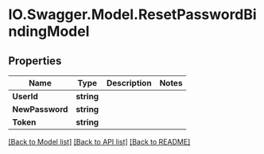 # IO.Swagger.Model.ResetPasswordBindingModel
## Properties

Name | Type | Description | Notes
------------ | ------------- | ------------- | -------------
**UserId** | **string** |  | 
**NewPassword** | **string** |  | 
**Token** | **string** |  | 

[[Back to Model list]](../README.md#documentation-for-models) [[Back to API list]](../README.md#documentation-for-api-endpoints) [[Back to README]](../README.md)

